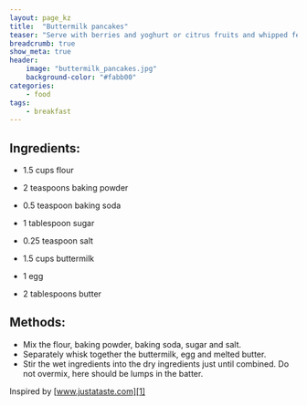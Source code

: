 ```yaml
---
layout: page_kz
title:  "Buttermilk pancakes"
teaser: "Serve with berries and yoghurt or citrus fruits and whipped feta."
breadcrumb: true
show_meta: true
header:
    image: "buttermilk_pancakes.jpg"
    background-color: "#fabb00"
categories:
    - food
tags:
    - breakfast
---
```


## Ingredients:

* 1.5 cups flour
* 2 teaspoons baking powder
* 0.5 teaspoon baking soda
* 1 tablespoon sugar
* 0.25 teaspoon salt

* 1.5 cups buttermilk
* 1 egg
* 2 tablespoons butter


## Methods:

* Mix the flour, baking powder, baking soda, sugar and salt.
* Separately whisk together the buttermilk, egg and melted butter. 
* Stir the wet ingredients into the dry ingredients just until combined. Do not overmix, here should be lumps in the batter.

Inspired by [www.justataste.com][1]

[1]: https://www.justataste.com/light-and-fluffy-buttermilk-pancakes-recipe/
